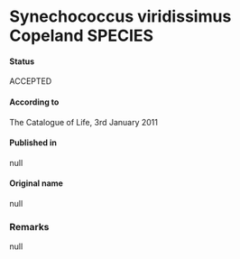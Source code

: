 # Synechococcus viridissimus Copeland SPECIES

#### Status
ACCEPTED

#### According to
The Catalogue of Life, 3rd January 2011

#### Published in
null

#### Original name
null

### Remarks
null